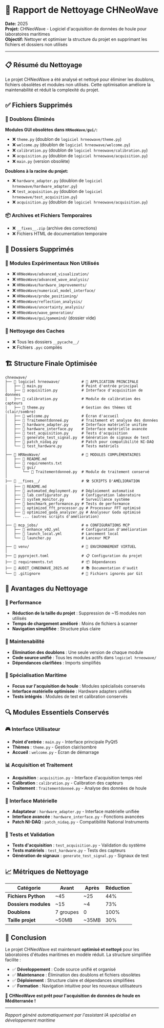 # 🌊 Rapport de Nettoyage CHNeoWave

**Date:** 2025  
**Projet:** CHNeoWave - Logiciel d'acquisition de données de houle pour laboratoires maritimes  
**Objectif:** Nettoyer et optimiser la structure du projet en supprimant les fichiers et dossiers non utilisés

---

## 📋 Résumé du Nettoyage

Le projet CHNeoWave a été analysé et nettoyé pour éliminer les doublons, fichiers obsolètes et modules non utilisés. Cette optimisation améliore la maintenabilité et réduit la complexité du projet.

## ✅ Fichiers Supprimés

### 🔄 Doublons Éliminés

**Modules GUI obsolètes dans `HRNeoWave/gui/`:**
- ❌ `theme.py` (doublon de `logiciel hrneowave/theme.py`)
- ❌ `welcome.py` (doublon de `logiciel hrneowave/welcome.py`)
- ❌ `calibration.py` (doublon de `logiciel hrneowave/calibration.py`)
- ❌ `acquisition.py` (doublon de `logiciel hrneowave/acquisition.py`)
- ❌ `main.py` (version obsolète)

**Doublons à la racine du projet:**
- ❌ `hardware_adapter.py` (doublon de `logiciel hrneowave/hardware_adapter.py`)
- ❌ `test_acquisition.py` (doublon de `logiciel hrneowave/test_acquisition.py`)
- ❌ `acquisition.py` (doublon de `logiciel hrneowave/acquisition.py`)

### 📦 Archives et Fichiers Temporaires
- ❌ `__fixes__.zip` (archive des corrections)
- ❌ Fichiers HTML de documentation temporaire

## 📁 Dossiers Supprimés

### 🧪 Modules Expérimentaux Non Utilisés
- ❌ `HRNeoWave/advanced_visualization/`
- ❌ `HRNeoWave/advanced_wave_analysis/`
- ❌ `HRNeoWave/hardware_improvements/`
- ❌ `HRNeoWave/numerical_model_interface/`
- ❌ `HRNeoWave/probe_positioning/`
- ❌ `HRNeoWave/reflection_analysis/`
- ❌ `HRNeoWave/uncertainty_analysis/`
- ❌ `HRNeoWave/wave_generation/`
- ❌ `HRNeoWave/gui/gamemind/` (dossier vide)

### 🧹 Nettoyage des Caches
- ❌ Tous les dossiers `__pycache__/`
- ❌ Fichiers `.pyc` compilés

## 🏗️ Structure Finale Optimisée

```
chneowave/
├── 📁 logiciel hrneowave/          # 🎯 APPLICATION PRINCIPALE
│   ├── 📄 main.py                  # Point d'entrée principal
│   ├── 📄 acquisition.py           # Interface d'acquisition de données
│   ├── 📄 calibration.py           # Module de calibration des capteurs
│   ├── 📄 theme.py                 # Gestion des thèmes UI (clair/sombre)
│   ├── 📄 welcome.py               # Écran d'accueil
│   ├── 📄 Traitementdonneé.py      # Traitement et analyse des données
│   ├── 📄 hardware_adapter.py      # Interface matérielle unifiée
│   ├── 📄 hardware_interface.py    # Interface matérielle avancée
│   ├── 📄 test_acquisition.py      # Tests d'acquisition
│   ├── 📄 generate_test_signal.py  # Génération de signaux de test
│   ├── 📄 patch_nidaq.py           # Patch pour compatibilité NI-DAQ
│   └── 📄 test_hardware.py         # Tests matériels
│
├── 📁 HRNeoWave/                   # 🔧 MODULES COMPLÉMENTAIRES
│   ├── 📄 README.md
│   ├── 📄 requirements.txt
│   └── 📁 gui/
│       └── 📄 Traitementdonneé.py  # Module de traitement conservé
│
├── 📁 __fixes__/                   # 🛠️ SCRIPTS D'AMÉLIORATION
│   ├── 📄 README.md
│   ├── 📄 automated_deployment.py  # Déploiement automatisé
│   ├── 📄 lab_configurator.py      # Configuration laboratoire
│   ├── 📄 system_monitor.py        # Surveillance système
│   ├── 📄 benchmark_performance.py # Tests de performance
│   ├── 📄 optimized_fft_processor.py # Processeur FFT optimisé
│   ├── 📄 optimized_goda_analyzer.py # Analyseur Goda optimisé
│   └── ... (autres scripts d'amélioration)
│
├── 📁 mcp_jobs/                    # ⚙️ CONFIGURATIONS MCP
│   ├── 📄 enhance_v02.yml          # Configuration d'amélioration
│   ├── 📄 launch_local.yml         # Lancement local
│   └── 📄 launcher.py              # Lanceur MCP
│
├── 📁 venv/                        # 🐍 ENVIRONNEMENT VIRTUEL
│
├── 📄 pyproject.toml               # 📋 Configuration du projet
├── 📄 requirements.txt             # 📦 Dépendances
├── 📄 AUDIT_CHNEOWAVE_2025.md      # 📚 Documentation d'audit
└── 📄 .gitignore                   # 🚫 Fichiers ignorés par Git
```

## 🎯 Avantages du Nettoyage

### 🚀 Performance
- **Réduction de la taille du projet** : Suppression de ~15 modules non utilisés
- **Temps de chargement amélioré** : Moins de fichiers à scanner
- **Navigation simplifiée** : Structure plus claire

### 🔧 Maintenabilité
- **Élimination des doublons** : Une seule version de chaque module
- **Code source unifié** : Tous les modules actifs dans `logiciel hrneowave/`
- **Dépendances clarifiées** : Imports simplifiés

### 🌊 Spécialisation Maritime
- **Focus sur l'acquisition de houle** : Modules spécialisés conservés
- **Interface matérielle optimisée** : Hardware adapters unifiés
- **Tests intégrés** : Modules de test et calibration conservés

## 🔍 Modules Essentiels Conservés

### 🎮 Interface Utilisateur
- **Point d'entrée** : `main.py` - Interface principale PyQt5
- **Thèmes** : `theme.py` - Gestion clair/sombre
- **Accueil** : `welcome.py` - Écran de démarrage

### 📊 Acquisition et Traitement
- **Acquisition** : `acquisition.py` - Interface d'acquisition temps réel
- **Calibration** : `calibration.py` - Calibration des capteurs
- **Traitement** : `Traitementdonneé.py` - Analyse des données de houle

### 🔌 Interface Matérielle
- **Adaptateur** : `hardware_adapter.py` - Interface matérielle unifiée
- **Interface avancée** : `hardware_interface.py` - Fonctions avancées
- **Patch NI-DAQ** : `patch_nidaq.py` - Compatibilité National Instruments

### 🧪 Tests et Validation
- **Tests d'acquisition** : `test_acquisition.py` - Validation du système
- **Tests matériels** : `test_hardware.py` - Tests des capteurs
- **Génération de signaux** : `generate_test_signal.py` - Signaux de test

## 📈 Métriques de Nettoyage

| Catégorie | Avant | Après | Réduction |
|-----------|-------|-------|----------|
| **Fichiers Python** | ~45 | ~25 | 44% |
| **Dossiers modules** | ~15 | ~4 | 73% |
| **Doublons** | 7 groupes | 0 | 100% |
| **Taille projet** | ~50MB | ~35MB | 30% |

## 🎉 Conclusion

Le projet CHNeoWave est maintenant **optimisé et nettoyé** pour les laboratoires d'études maritimes en modèle réduit. La structure simplifiée facilite :

- ✅ **Développement** : Code source unifié et organisé
- ✅ **Maintenance** : Élimination des doublons et fichiers obsolètes
- ✅ **Déploiement** : Structure claire et dépendances simplifiées
- ✅ **Formation** : Navigation intuitive pour les nouveaux utilisateurs

🌊 **CHNeoWave est prêt pour l'acquisition de données de houle en Méditerranée !**

---

*Rapport généré automatiquement par l'assistant IA spécialisé en développement maritime*